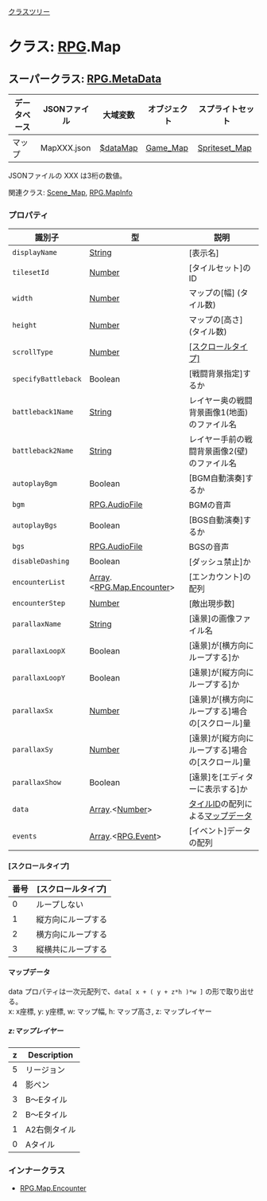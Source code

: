 [クラスツリー](index.md)

# クラス: [RPG](RPG.md).Map

## スーパークラス: [RPG.MetaData](RPG.MetaData.md) 

| データベース| JSONファイル | 大域変数 | オブジェクト | スプライトセット |
| --- | --- | --- | --- | --- |
| マップ | MapXXX.json | [$dataMap](global.md#datamap-rpgmap) | [Game_Map](Game_Map.md) | [Spriteset_Map](Spriteset_Map.md) |

JSONファイルの XXX は3桁の数値。

関連クラス: [Scene_Map](Scene_Map.md), [RPG.MapInfo](RPG.MapInfo.md)
 

### プロパティ

| 識別子 | 型 | 説明 |
| --- | --- | --- |
| `displayName` | [String](String.md) | [表示名] |
| `tilesetId` | [Number](Number.md) | [タイルセット]のID |
| `width` | [Number](Number.md) | マップの[幅] \(タイル数) |
| `height` | [Number](Number.md) | マップの[高さ] \(タイル数) |
| `scrollType` | [Number](Number.md) | [[スクロールタイプ]](RPG.Map.md#スクロールタイプ) |
| `specifyBattleback` | Boolean | [戦闘背景指定]するか |
| `battleback1Name` | [String](String.md) | レイヤー奥の戦闘背景画像1(地面)のファイル名 |
| `battleback2Name` | [String](String.md) | レイヤー手前の戦闘背景画像2(壁)のファイル名 |
| `autoplayBgm` | Boolean | [BGM自動演奏]するか |
| `bgm` | [RPG.AudioFile](RPG.AudioFile.md) | BGMの音声 |
| `autoplayBgs` | Boolean | [BGS自動演奏]するか |
| `bgs` | [RPG.AudioFile](RPG.AudioFile.md) | BGSの音声 |
| `disableDashing` | Boolean | [ダッシュ禁止]か |
| `encounterList` | [Array](Array.md).&lt;[RPG.Map.Encounter](RPG.Map.Encounter.md)&gt; | [エンカウント]の配列 |
| `encounterStep` | [Number](Number.md) | [敵出現歩数] |
| `parallaxName` | [String](String.md) | [遠景]の画像ファイル名 |
| `parallaxLoopX` | Boolean | [遠景]が[横方向にループする]か |
| `parallaxLoopY` | Boolean | [遠景]が[縦方向にループする]か |
| `parallaxSx` | [Number](Number.md) | [遠景]が[横方向にループする]場合の[スクロール]量 |
| `parallaxSy` | [Number](Number.md) | [遠景]が[縦方向にループする]場合の[スクロール]量 |
| `parallaxShow` | Boolean | [遠景]を[エディターに表示する]か |
| `data` | [Array](Array.md).&lt;[Number](Number.md)&gt; | [タイルID](Tilemap.md#タイルID)の配列による[マップデータ](RPG.Map.md#マップデータ) |
| `events` | [Array](Array.md).&lt;[RPG.Event](RPG.Event.md)&gt; | [イベント]データの配列 |

####  [スクロールタイプ]

| 番号 | [スクロールタイプ] |
| --- | --- |
| 0 | ループしない |
| 1 | 縦方向にループする |
| 2 | 横方向にループする |
| 3 | 縦横共にループする |

#### マップデータ
data プロパティは一次元配列で、<code>data[ x + ( y + z\*h )\*w ]</code> の形で取り出せる。<br />
x: x座標, y: y座標, w: マップ幅, h: マップ高さ, z: マップレイヤー
 
##### z:マップレイヤー
 
| z | Description |
| --- | --- |
| 5 | リージョン |
| 4 | 影ペン |
| 3 | B〜Eタイル | 
| 2 | B〜Eタイル | 
| 1 | A2右側タイル |
| 0 | Aタイル |

### インナークラス

* [RPG.Map.Encounter](RPG.Map.Encounter.md)


